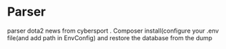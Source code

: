 # Parser
parser dota2 news from cybersport .
Composer install(configure your .env file(and add path in EnvConfig) and restore the database from the dump
